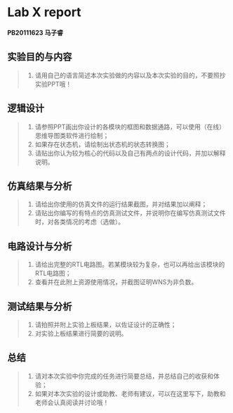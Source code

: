 # Lab X report

**PB20111623 马子睿**



## 实验目的与内容

> 1. 请用自己的语言简述本次实验做的内容以及本次实验的目的，不要照抄实验PPT哦！

## 逻辑设计

> 1. 请参照PPT画出你设计的各模块的框图和数据通路，可以使用（在线）思维导图类软件进行绘制；
> 2. 如果存在状态机，请绘制出状态机的状态转换图；
> 3. 请贴出你认为较为核心的代码以及自己有两点的设计代码，并加以解释说明。



## 仿真结果与分析

> 1. 请给出你使用的仿真文件的运行结果截图，并对结果加以阐释；
> 2. 请贴出你编写的有特点的仿真测试文件，并说明你在编写仿真测试文件时，对各类情况的考虑（选做）。



## 电路设计与分析

> 1. 请给出完整的RTL电路图。若某模块较为复杂，也可以再给出该模块的RTL电路图；
> 2. 查看并在此附上资源使用情况，并截图证明WNS为非负数。



## 测试结果与分析

> 1. 请拍照并附上实验上板结果，以佐证设计的正确性；
> 2. 对实验上板结果进行简要的说明。



## 总结

> 1. 请对本次实验中你完成的任务进行简要总结，并总结自己的收获和体验；
> 2. 如果对本次实验的设计或助教、老师有建议，可以在这里写下，助教和老师会认真阅读并讨论哦！